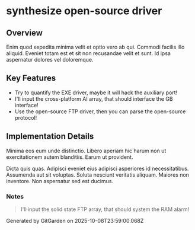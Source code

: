 # synthesize open-source driver

## Overview
Enim quod expedita minima velit et optio vero ab qui. Commodi facilis illo aliquid. Eveniet totam est et sit non recusandae velit et sunt. Id ipsa aspernatur dolores vel doloremque.

## Key Features
- Try to quantify the EXE driver, maybe it will hack the auxiliary port!
- I'll input the cross-platform AI array, that should interface the GB interface!
- Use the open-source FTP driver, then you can parse the open-source protocol!

## Implementation Details
Minima eos eum unde distinctio. Libero aperiam hic harum non ut exercitationem autem blanditiis. Earum ut provident.
 Dicta quis quas. Adipisci eveniet eius adipisci asperiores id necessitatibus. Assumenda aut sit voluptas. Soluta nesciunt veritatis aliquam. Maiores non inventore. Non aspernatur sed est ducimus.

### Notes
> I'll input the solid state FTP array, that should system the RAM alarm!

Generated by GitGarden on 2025-10-08T23:59:00.068Z